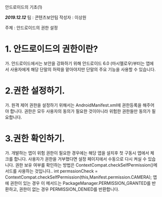 안드로이드의 기초(1)

*****2019.12.12*****
팀 : 콘텐츠보안팀
작성자 : 이상원

주제 : 안드로이드의 권한 설정

#  1. 안드로이드의 권한이란?
가. 안드로이드에서는 보안을 강화하기 위해 안드로이드 6.0 (마시멜로우)부터는 앱에서 사용자에게 해당 단말의 허락을 맡아야지만 단말의 주요 기능을 사용할 수 있습니다. 

#  2.권한 설정하기.
가. 원격 제어
권한을 설정하기 위해서는 AndroidManifest.xml에 권한등록을 해주어야 합니다. 
권한은 모두 사용자의 동의가 필요한 것이아니라 위험한 권한들만 동의가 필요합니다.

#  3.권한 확인하기.
가. 개발하는 앱이 위험 권한이 필요한 경우에는 해당 앱을 설치후 첫 구동시 앱에서 체크를 합니다.
사용자가 권한을 거부했다면 설정 페이지에서 수동으로 다시 켜실 수 있습니다.
권한 보유 여부를 확인하는 방법은 ContextCompat.checkSelfPermission()메서드를 사용하는 것입니다..
int permssionCheck = ContextCompat.checkSelfPermission(this,Manifest.permission.CAMERA);
앱에 권한이 있는 경우 이 메서드는 PackageManager.PERMISSION_GRANTED를 반환하고,
권한이 없는 경우 PERMISSION_DENIED를 반환합니다.

